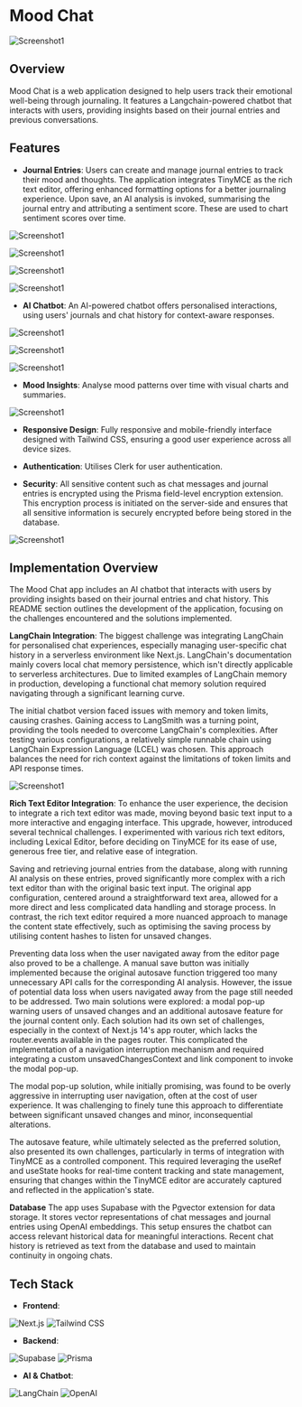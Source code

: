 # Mood Chat

![Screenshot1](https://res.cloudinary.com/drbz4rq7y/image/upload/v1708660386/Screenshot_from_2024-02-23_03-52-53_vsx82z.png)

## Overview

Mood Chat is a web application designed to help users track their emotional well-being through journaling. It features a Langchain-powered chatbot that interacts with users, providing insights based on their journal entries and previous conversations.

## Features

- **Journal Entries**: Users can create and manage journal entries to track their mood and thoughts. The application integrates TinyMCE as the rich text editor, offering enhanced formatting options for a better journaling experience. Upon save, an AI analysis is invoked, summarising the journal entry and attributing a sentiment score. These are used to chart sentiment scores over time.

![Screenshot1](https://res.cloudinary.com/drbz4rq7y/image/upload/v1708659945/Screenshot_from_2024-02-23_03-44-11_bbcqml.png)

![Screenshot1](https://res.cloudinary.com/drbz4rq7y/image/upload/v1708009292/Screenshot_from_2024-02-15_15-01-19_pvfykk.png)

![Screenshot1](https://res.cloudinary.com/drbz4rq7y/image/upload/v1708660127/Screenshot_from_2024-02-23_03-47-28_yn9xyw.png)

![Screenshot1](https://res.cloudinary.com/drbz4rq7y/image/upload/v1708725010/Screenshot_from_2024-02-23_21-49-34_v6feuo.png)

- **AI Chatbot**: An AI-powered chatbot offers personalised interactions, using users' journals and chat history for context-aware responses.

![Screenshot1](https://res.cloudinary.com/drbz4rq7y/image/upload/v1709038949/Screenshot_from_2024-02-27_13-02-06_ghzh60.png)

![Screenshot1](https://res.cloudinary.com/drbz4rq7y/image/upload/v1709040595/Screenshot_from_2024-02-27_13-29-40_emccks.png)

![Screenshot1](https://res.cloudinary.com/drbz4rq7y/image/upload/v1708010037/Screenshot_from_2024-02-15_15-13-15_l0m0x7.png)

- **Mood Insights**: Analyse mood patterns over time with visual charts and summaries.

![Screenshot1](https://res.cloudinary.com/drbz4rq7y/image/upload/v1708010194/Screenshot_from_2024-02-15_15-16-15_tddiuf.png)

- **Responsive Design**: Fully responsive and mobile-friendly interface designed with Tailwind CSS, ensuring a good user experience across all device sizes.

- **Authentication**: Utilises Clerk for user authentication.

- **Security**: All sensitive content such as chat messages and journal entries is encrypted using the Prisma field-level encryption extension. This encryption process is initiated on the server-side and ensures that all sensitive information is securely encrypted before being stored in the database.

![Screenshot1](https://res.cloudinary.com/drbz4rq7y/image/upload/v1708891452/Screenshot_from_2024-02-25_20-04-03_syet6z.png)

## Implementation Overview

The Mood Chat app includes an AI chatbot that interacts with users by providing insights based on their journal entries and chat history. This README section outlines the development of the application, focusing on the challenges encountered and the solutions implemented.

**LangChain Integration**: The biggest challenge was integrating LangChain for personalised chat experiences, especially managing user-specific chat history in a serverless environment like Next.js. LangChain's documentation mainly covers local chat memory persistence, which isn't directly applicable to serverless architectures. Due to limited examples of LangChain memory in production, developing a functional chat memory solution required navigating through a significant learning curve.

The initial chatbot version faced issues with memory and token limits, causing crashes. Gaining access to LangSmith was a turning point, providing the tools needed to overcome LangChain's complexities. After testing various configurations, a relatively simple runnable chain using LangChain Expression Language (LCEL) was chosen. This approach balances the need for rich context against the limitations of token limits and API response times.

![Screenshot1](https://res.cloudinary.com/drbz4rq7y/image/upload/v1708043195/Screenshot_from_2024-02-16_00-26-16_vgjwfu.png)

**Rich Text Editor Integration**: To enhance the user experience, the decision to integrate a rich text editor was made, moving beyond basic text input to a more interactive and engaging interface. This upgrade, however, introduced several technical challenges. I experimented with various rich text editors, including Lexical Editor, before deciding on TinyMCE for its ease of use, generous free tier, and relative ease of integration.

Saving and retrieving journal entries from the database, along with running AI analysis on these entries, proved significantly more complex with a rich text editor than with the original basic text input. The original app configuration, centered around a straightforward text area, allowed for a more direct and less complicated data handling and storage process. In contrast, the rich text editor required a more nuanced approach to manage the content state effectively, such as optimising the saving process by utilising content hashes to listen for unsaved changes.

Preventing data loss when the user navigated away from the editor page also proved to be a challenge. A manual save button was initially implemented because the original autosave function triggered too many unnecessary API calls for the corresponding AI analysis. However, the issue of potential data loss when users navigated away from the page still needed to be addressed. Two main solutions were explored: a modal pop-up warning users of unsaved changes and an additional autosave feature for the journal content only. Each solution had its own set of challenges, especially in the context of Next.js 14's app router, which lacks the router.events available in the pages router. This complicated the implementation of a navigation interruption mechanism and required integrating a custom unsavedChangesContext and link component to invoke the modal pop-up.

The modal pop-up solution, while initially promising, was found to be overly aggressive in interrupting user navigation, often at the cost of user experience. It was challenging to finely tune this approach to differentiate between significant unsaved changes and minor, inconsequential alterations.

The autosave feature, while ultimately selected as the preferred solution, also presented its own challenges, particularly in terms of integration with TinyMCE as a controlled component. This required leveraging the useRef and useState hooks for real-time content tracking and state management, ensuring that changes within the TinyMCE editor are accurately captured and reflected in the application's state.

**Database** The app uses Supabase with the Pgvector extension for data storage. It stores vector representations of chat messages and journal entries using OpenAI embeddings. This setup ensures the chatbot can access relevant historical data for meaningful interactions. Recent chat history is retrieved as text from the database and used to maintain continuity in ongoing chats.

## Tech Stack

- **Frontend**:

![Next.js](https://img.shields.io/badge/-Next.js-000000?style=for-the-badge&logo=next.js&logoColor=white)
![Tailwind CSS](https://img.shields.io/badge/-Tailwind_CSS-38B2AC?style=for-the-badge&logo=tailwind-css&logoColor=white)

- **Backend**:

![Supabase](https://img.shields.io/badge/-Supabase-3ECF8E?style=for-the-badge&logo=supabase&logoColor=white)
![Prisma](https://img.shields.io/badge/-Prisma-3982CE?style=for-the-badge&logo=prisma&logoColor=white)

- **AI & Chatbot**:

![LangChain](https://img.shields.io/badge/-LangChain-FFA500?style=for-the-badge&logo=langchain&logoColor=white)
![OpenAI](https://img.shields.io/badge/-OpenAI-412991?style=for-the-badge&logo=openai&logoColor=white)
